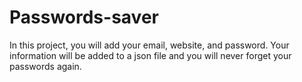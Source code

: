 # Passwords-saver

In this project, you will add your email, website, and password. 
Your information will be added to a json file and you will never forget your passwords again.
